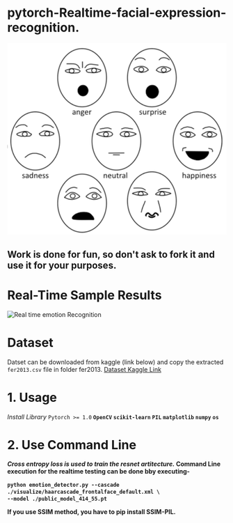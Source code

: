 # pytorch-Realtime-facial-expression-recognition.

![Human Emotions](./runs/emotion.PNG)

## Work is done for fun, so don't ask to fork it and use it for your purposes.

# Real-Time Sample Results
![Real time emotion Recognition](runs/human_emotion_recog_realtime.gif)

# Dataset
Datset can be downloaded from kaggle (link below) and copy the extracted `fer2013.csv` file in folder fer2013.
[Dataset Kaggle Link]( https://www.kaggle.com/c/challenges-in-representation-learning-facial-expression-recognition-challenge/data) 

# 1. Usage
*Install Library*
`Pytorch >= 1.0`<b> 
`OpenCV`<b>
`scikit-learn` <b>
`PIL` <b>
`matplotlib`<b>
`numpy`<b>
  `os`<b>


# 2. Use Command Line

*Cross entropy loss is used to train the resnet artitecture.*
Command Line execution for the realtime testing can be done bby executing-
```
python emotion_detector.py --cascade ./visualize/haarcascade_frontalface_default.xml \
--model ./public_model_414_55.pt
```

If you use SSIM method, you have to pip install SSIM-PIL.
